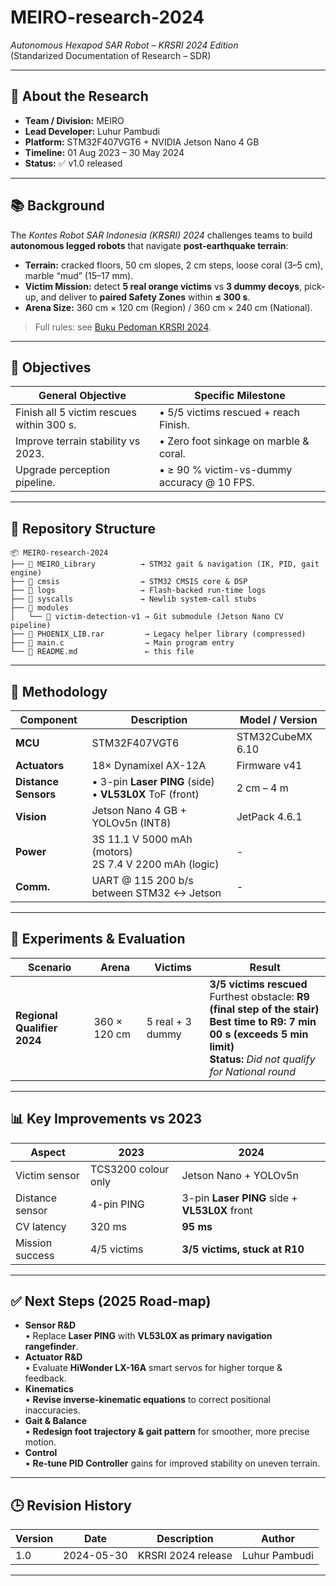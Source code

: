 # MEIRO-research-2024  
*Autonomous Hexapod SAR Robot – KRSRI 2024 Edition*  
(Standarized Documentation of Research – SDR)

---

## 📘 About the Research
- **Team / Division:** MEIRO  
- **Lead Developer:** Luhur Pambudi
- **Platform:** STM32F407VGT6 + NVIDIA Jetson Nano 4 GB  
- **Timeline:** 01 Aug 2023 – 30 May 2024  
- **Status:** ✅ v1.0 released  

---

## 📚 Background
The *Kontes Robot SAR Indonesia (KRSRI) 2024* challenges teams to build **autonomous legged robots** that navigate **post-earthquake terrain**:

- **Terrain:** cracked floors, 50 cm slopes, 2 cm steps, loose coral (3–5 cm), marble “mud” (15–17 mm).  
- **Victim Mission:** detect **5 real orange victims** vs **3 dummy decoys**, pick-up, and deliver to **paired Safety Zones** within **≤ 300 s**.  
- **Arena Size:** 360 cm × 120 cm (Region) / 360 cm × 240 cm (National).  

> Full rules: see [Buku Pedoman KRSRI 2024](./docs/Buku_Pedoman_KRSRI_2024.pdf).

---

## 🎯 Objectives
| General Objective | Specific Milestone |
|-------------------|--------------------|
| Finish all 5 victim rescues within 300 s. | • 5/5 victims rescued + reach Finish. |
| Improve terrain stability vs 2023. | • Zero foot sinkage on marble & coral. |
| Upgrade perception pipeline. | • ≥ 90 % victim-vs-dummy accuracy @ 10 FPS. |

---

## 📂 Repository Structure
```
📦 MEIRO-research-2024
├── 📂 MEIRO_Library          → STM32 gait & navigation (IK, PID, gait engine)
├── 📂 cmsis                  → STM32 CMSIS core & DSP
├── 📂 logs                   → Flash-backed run-time logs
├── 📂 syscalls               → Newlib system-call stubs
├── 📂 modules
│   └── 📂 victim-detection-v1 → Git submodule (Jetson Nano CV pipeline)
├── 📄 PHOENIX_LIB.rar         → Legacy helper library (compressed)
├── 📄 main.c                  → Main program entry
└── 📜 README.md               ← this file
```

---

## 🔬 Methodology
| Component | Description | Model / Version |
|-----------|-------------|-----------------|
| **MCU** | STM32F407VGT6 | STM32CubeMX 6.10 |
| **Actuators** | 18× Dynamixel AX-12A | Firmware v41 |
| **Distance Sensors** | • 3-pin **Laser PING** (side) <br> • **VL53L0X** ToF (front) | 2 cm – 4 m |
| **Vision** | Jetson Nano 4 GB + YOLOv5n (INT8) | JetPack 4.6.1 |
| **Power** | 3S 11.1 V 5000 mAh (motors) <br> 2S 7.4 V 2200 mAh (logic) | - |
| **Comm.** | UART @ 115 200 b/s between STM32 ↔ Jetson | - |

---

## 🧪 Experiments & Evaluation
| Scenario | Arena | Victims | Result |
|----------|-------|---------|--------|
| **Regional Qualifier 2024** | 360 × 120 cm | 5 real + 3 dummy | **3/5 victims rescued** <br> Furthest obstacle: **R9 (final step of the stair)** <br> **Best time to R9: 7 min 00 s (exceeds 5 min limit)** <br> **Status:** *Did not qualify for National round* |

---

## 📊 Key Improvements vs 2023
| Aspect | 2023 | 2024 |
|--------|------|------|
| Victim sensor | TCS3200 colour only | Jetson Nano + YOLOv5n |
| Distance sensor | 4-pin PING | 3-pin **Laser PING** side + **VL53L0X** front |
| CV latency | 320 ms | **95 ms** |
| Mission success | 4/5 victims | **3/5 victims, stuck at R10** |

---

## ✅ Next Steps (2025 Road-map)
- **Sensor R&D**  
  • Replace **Laser PING** with **VL53L0X as primary navigation rangefinder**.  
- **Actuator R&D**  
  • Evaluate **HiWonder LX-16A** smart servos for higher torque & feedback.  
- **Kinematics**  
  • **Revise inverse-kinematic equations** to correct positional inaccuracies.  
- **Gait & Balance**  
  • **Redesign foot trajectory & gait pattern** for smoother, more precise motion.  
- **Control**  
  • **Re-tune PID Controller** gains for improved stability on uneven terrain.

---

## 🕒 Revision History
| Version | Date | Description | Author |
|---------|------|-------------|--------|
| 1.0 | 2024-05-30 | KRSRI 2024 release | Luhur Pambudi |

---
